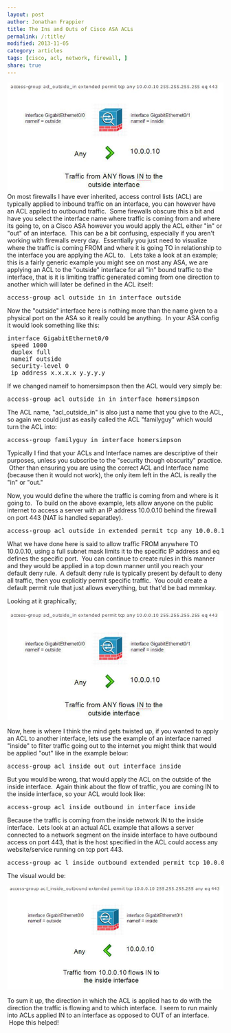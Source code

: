 ```yaml
---
layout: post
author: Jonathan Frappier
title: The Ins and Outs of Cisco ASA ACLs
permalink: /:title/
modified: 2013-11-05
category: articles
tags: [cisco, acl, network, firewall, ]
share: true
---
```

<img src="/images/fulls/acl-in-outside-int.jpg" class="fit image">
On most firewalls I have ever inherited, access control lists (ACL) are typically applied to inbound traffic on an interface, you can however have an ACL applied to outbound traffic.  Some firewalls obscure this a bit and have you select the interface name where traffic is coming from and where its going to, on a Cisco ASA however you would apply the ACL either "in" or "out" of an interface.  This can be a bit confusing, especially if you aren't working with firewalls every day.  Essentially you just need to visualize where the traffic is coming FROM and where it is going TO in relationship to the interface you are applying the ACL to.   Lets take a look at an example; this is a fairly generic example you might see on most any ASA, we are applying an ACL to the "outside" interface for all "in" bound traffic to the interface, that is it is limiting traffic generated coming from one direction to another which will later be defined in the ACL itself:
<pre>access-group acl_outside_in in interface outside</pre>
Now the "outside" interface here is nothing more than the name given to a physical port on the ASA so it really could be anything.  In your ASA config it would look something like this:
<pre>interface GigabitEthernet0/0
 speed 1000
 duplex full
 nameif outside
 security-level 0
 ip address x.x.x.x y.y.y.y</pre>
If we changed nameif to homersimpson then the ACL would very simply be:
<pre>access-group acl_outside_in in interface homersimpson</pre>
The ACL name, "acl_outside_in" is also just a name that you give to the ACL, so again we could just as easily called the ACL "familyguy" which would turn the ACL into:
<pre>access-group familyguy in interface homersimpson</pre>
Typically I find that your ACLs and Interface names are descriptive of their purposes, unless you subscribe to the "security though obscurity" practice.  Other than ensuring you are using the correct ACL and Interface name (because then it would not work), the only item left in the ACL is really the "in" or "out."

Now, you would define the where the traffic is coming from and where is it going to.  To build on the above example, lets allow anyone on the public internet to access a server with an IP address 10.0.0.10 behind the firewall on port 443 (NAT is handled separatley).
<pre>access-group acl_outside_in extended permit tcp any 10.0.0.10 255.255.255.255 eq 443</pre>
What we have done here is said to allow traffic FROM anywhere TO 10.0.0.10, using a full subnet mask limits it to the specific IP address and eq defines the specific port.  You can continue to create rules in this manner and they would be applied in a top down manner until you reach your default deny rule.  A default deny rule is typically present by default to deny all traffic, then you explicitly permit specific traffic.  You could create a default permit rule that just allows everything, but that'd be bad mmmkay.

Looking at it graphically;

<img src="/images/fulls/acl-in-outside-int.jpg" class="fit image">

Now, here is where I think the mind gets twisted up, if you wanted to apply an ACL to another interface, lets use the example of an interface named "inside" to filter traffic going out to the internet you might think that would be applied "out" like in the example below:
<pre>access-group acl_inside_out out interface inside</pre>
But you would be wrong, that would apply the ACL on the outside of the inside interface.  Again think about the flow of traffic, you are coming IN to the inside interface, so your ACL would look like:
<pre>access-group acl_inside_outbound in interface inside</pre>
Because the traffic is coming from the inside network IN to the inside interface.  Lets look at an actual ACL example that allows a server connected to a network segment on the inside interface to have outbound access on port 443, that is the host specified in the ACL could access any website/service running on tcp port 443.
<pre>access-group ac l_inside_outbound extended permit tcp 10.0.0.10 255.255.255.255 any eq 443</pre>
The visual would be:

<img src="/images/fulls/acl-in-inside-int.jpg" class="fit image">

To sum it up, the direction in which the ACL is applied has to do with the direction the traffic is flowing and to which interface.  I seem to run mainly into ACLs applied IN to an interface as opposed to OUT of an interface.  Hope this helped!